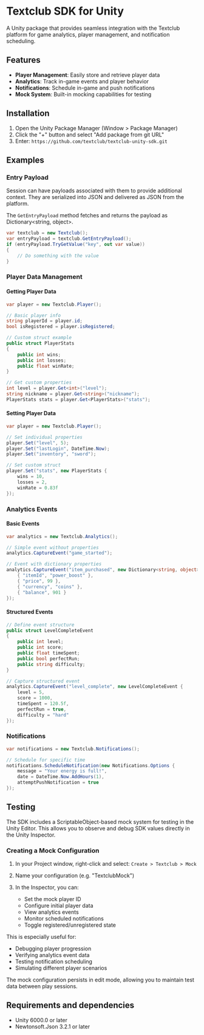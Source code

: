 # Textclub SDK for Unity

A Unity package that provides seamless integration with the Textclub platform for game analytics, player management, and notification scheduling.

## Features

- **Player Management**: Easily store and retrieve player data
- **Analytics**: Track in-game events and player behavior
- **Notifications**: Schedule in-game and push notifications
- **Mock System**: Built-in mocking capabilities for testing

## Installation

1. Open the Unity Package Manager (Window > Package Manager)
2. Click the "+" button and select "Add package from git URL"
3. Enter: `https://github.com/textclub/textclub-unity-sdk.git`

## Examples

### Entry Payload

Session can have payloads associated with them to provide additional context.
They are serialized into JSON and delivered as JSON from the platform.

The `GetEntryPayload` method fetches and returns the payload as Dictionary<string, object>.

```csharp
var textclub = new Textclub();
var entryPayload = textclub.GetEntryPayload();
if (entryPayload.TryGetValue("key", out var value))
{
    // Do something with the value
}
```

### Player Data Management

#### Getting Player Data

```csharp
var player = new Textclub.Player();

// Basic player info
string playerId = player.id;
bool isRegistered = player.isRegistered;

// Custom struct example
public struct PlayerStats
{
    public int wins;
    public int losses;
    public float winRate;
}

// Get custom properties
int level = player.Get<int>("level");
string nickname = player.Get<string>("nickname");
PlayerStats stats = player.Get<PlayerStats>("stats");
```

#### Setting Player Data

```csharp
var player = new Textclub.Player();

// Set individual properties
player.Set("level", 5);
player.Set("lastLogin", DateTime.Now);
player.Set("inventory", "sword");

// Set custom struct
player.Set("stats", new PlayerStats {
    wins = 10,
    losses = 2,
    winRate = 0.83f
});
```

### Analytics Events

#### Basic Events

```csharp
var analytics = new Textclub.Analytics();

// Simple event without properties
analytics.CaptureEvent("game_started");

// Event with dictionary properties
analytics.CaptureEvent("item_purchased", new Dictionary<string, object> {
    { "itemId", "power_boost" },
    { "price", 99 },
    { "currency", "coins" },
    { "balance", 901 }
});
```

#### Structured Events

```csharp
// Define event structure
public struct LevelCompleteEvent
{
    public int level;
    public int score;
    public float timeSpent;
    public bool perfectRun;
    public string difficulty;
}

// Capture structured event
analytics.CaptureEvent("level_complete", new LevelCompleteEvent {
    level = 5,
    score = 1000,
    timeSpent = 120.5f,
    perfectRun = true,
    difficulty = "hard"
});
```

### Notifications

```csharp
var notifications = new Textclub.Notifications();

// Schedule for specific time
notifications.ScheduleNotification(new Notifications.Options {
    message = "Your energy is full!",
    date = DateTime.Now.AddHours(1),
    attemptPushNotification = true
});

```

## Testing

The SDK includes a ScriptableObject-based mock system for testing in the Unity Editor. This allows you to observe and debug SDK values directly in the Unity Inspector.

### Creating a Mock Configuration

1. In your Project window, right-click and select:
   `Create > Textclub > Mock`

2. Name your configuration (e.g. "TextclubMock")

3. In the Inspector, you can:
   - Set the mock player ID
   - Configure initial player data
   - View analytics events
   - Monitor scheduled notifications
   - Toggle registered/unregistered state

This is especially useful for:

- Debugging player progression
- Verifying analytics event data
- Testing notification scheduling
- Simulating different player scenarios

The mock configuration persists in edit mode, allowing you to maintain test data between play sessions.

## Requirements and dependencies

- Unity 6000.0 or later
- Newtonsoft.Json 3.2.1 or later
